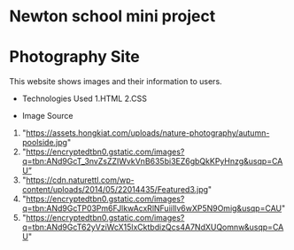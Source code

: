 # Newton school mini project 
# Photography Site 
This website shows images and their information to users.


* Technologies Used
1.HTML 
2.CSS



* Image Source
1. "https://assets.hongkiat.com/uploads/nature-photography/autumn-poolside.jpg" 
2. "https://encryptedtbn0.gstatic.com/images?q=tbn:ANd9GcT_3nvZsZZIWvkVnB635bi3EZ6gbQkKPyHnzg&usqp=CAU”
3. "https://cdn.naturettl.com/wp-content/uploads/2014/05/22014435/Featured3.jpg" 
4. "https://encryptedtbn0.gstatic.com/images?q=tbn:ANd9GcTP03Pm6FJlkwAcxRlNFuiilIv6wXP5N9Omig&usqp=CAU" 
5. "https://encryptedtbn0.gstatic.com/images?q=tbn:ANd9GcT62yVziWcX15lxCktbdizQcs4A7NdXUQomnw&usqp=CAU"








































 












































